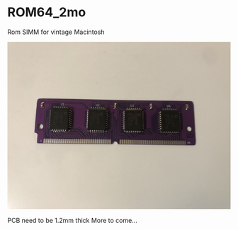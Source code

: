 # ROM64_2mo

Rom SIMM for vintage Macintosh

![image](https://github.com/Blackbird128/ROM_64pin_2Mo/blob/main/2mo_F.jpeg)

PCB need to be 1.2mm thick
More to come...
